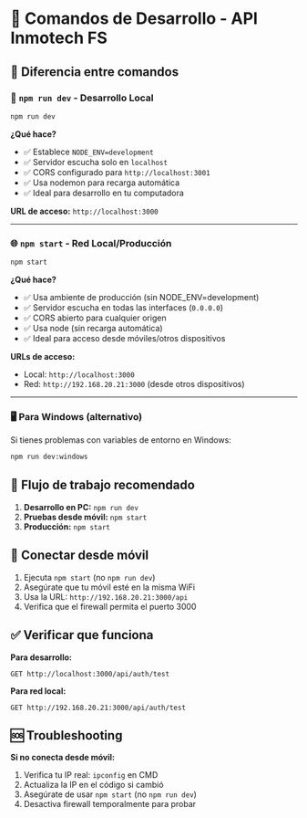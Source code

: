 # 🚀 Comandos de Desarrollo - API Inmotech FS

## 📖 Diferencia entre comandos

### 🔧 `npm run dev` - Desarrollo Local
```bash
npm run dev
```
**¿Qué hace?**
- ✅ Establece `NODE_ENV=development`
- ✅ Servidor escucha solo en `localhost`
- ✅ CORS configurado para `http://localhost:3001`
- ✅ Usa nodemon para recarga automática
- ✅ Ideal para desarrollo en tu computadora

**URL de acceso:** `http://localhost:3000`

---

### 🌐 `npm start` - Red Local/Producción
```bash
npm start
```
**¿Qué hace?**
- ✅ Usa ambiente de producción (sin NODE_ENV=development)
- ✅ Servidor escucha en todas las interfaces (`0.0.0.0`)
- ✅ CORS abierto para cualquier origen
- ✅ Usa node (sin recarga automática)
- ✅ Ideal para acceso desde móviles/otros dispositivos

**URLs de acceso:**
- Local: `http://localhost:3000`
- Red: `http://192.168.20.21:3000` (desde otros dispositivos)

---

### 🖥️ Para Windows (alternativo)
Si tienes problemas con variables de entorno en Windows:
```bash
npm run dev:windows
```

## 🔄 Flujo de trabajo recomendado

1. **Desarrollo en PC:** `npm run dev`
2. **Pruebas desde móvil:** `npm start`
3. **Producción:** `npm start`

## 📱 Conectar desde móvil

1. Ejecuta `npm start` (no `npm run dev`)
2. Asegúrate que tu móvil esté en la misma WiFi
3. Usa la URL: `http://192.168.20.21:3000/api`
4. Verifica que el firewall permita el puerto 3000

## ✅ Verificar que funciona

**Para desarrollo:**
```
GET http://localhost:3000/api/auth/test
```

**Para red local:**
```
GET http://192.168.20.21:3000/api/auth/test
```

## 🆘 Troubleshooting

**Si no conecta desde móvil:**
1. Verifica tu IP real: `ipconfig` en CMD
2. Actualiza la IP en el código si cambió
3. Asegúrate de usar `npm start` (no `npm run dev`)
4. Desactiva firewall temporalmente para probar